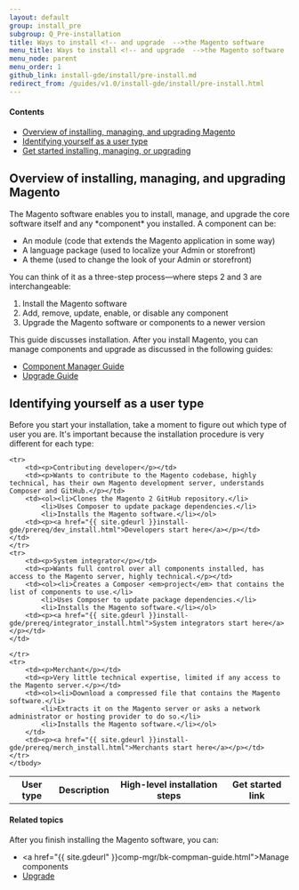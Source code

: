 ```yaml
---
layout: default
group: install_pre
subgroup: Q_Pre-installation
title: Ways to install <!-- and upgrade  -->the Magento software
menu_title: Ways to install <!-- and upgrade  -->the Magento software
menu_node: parent
menu_order: 1
github_link: install-gde/install/pre-install.md
redirect_from: /guides/v1.0/install-gde/install/pre-install.html
---
```


#### Contents

*	<a href="#install-overview-all">Overview of installing, managing, and upgrading Magento</a>
*	<a href="#install-overview-audience">Identifying yourself as a user type</a>
*	<a href="#install-overview-start">Get started installing, managing, or upgrading</a>

<h2 id="install-overview-all">Overview of installing, managing, and upgrading Magento</h2>
The Magento software enables you to install, manage, and upgrade the core software itself and any *component* you installed. A component can be:

*	An module (code that extends the Magento application in some way)
*	A language package (used to localize your Admin or storefront)
*	A theme (used to change the look of your Admin or storefront)

You can think of it as a three-step process&mdash;where steps 2 and 3 are interchangeable:

1.	Install the Magento software
2.	Add, remove, update, enable, or disable any component
3.	Upgrade the Magento software or components to a newer version

This guide discusses installation. After you install Magento, you can manage components and upgrade as discussed in the following guides:

*	<a href="{{ site.gdeurl }}comp-mgr/bk-compman-upgrade-guide.html">Component Manager Guide</a>
*	<a href="{{ site.gdeurl }}comp-mgr/upgrader/upgrade-start.html">Upgrade Guide</a>

<h2 id="install-overview-audience">Identifying yourself as a user type</h2>
Before you start your installation, take a moment to figure out which type of user you are. It's important because the installation procedure is very different for each type:

<table>
	<!-- <col width="25%">
	<col width="65%">
	<col width="10%"> -->
	<tbody>
		<tr>
			<th>User type</th>
			<th>Description</th>
			<th>High-level installation steps</th>
			<th>Get started link</th>
		</tr>
		
	
	<tr>
		<td><p>Contributing developer</p></td>
		<td><p>Wants to contribute to the Magento codebase, highly technical, has their own Magento development server, understands Composer and GitHub.</p></td>
		<td><ol><li>Clones the Magento 2 GitHub repository.</li>
			<li>Uses Composer to update package dependencies.</li>
			<li>Installs the Magento software.</li></ol>
		<td><p><a href="{{ site.gdeurl }}install-gde/prereq/dev_install.html">Developers start here</a></p></td>
	</td>
	</tr>
	<tr>
		<td><p>System integrator</p></td>
		<td><p>Wants full control over all components installed, has access to the Magento server, highly technical.</p></td>
		<td><ol><li>Creates a Composer <em>project</em> that contains the list of components to use.</li>
			<li>Uses Composer to update package dependencies.</li>
			<li>Installs the Magento software.</li></ol>
		<td><p><a href="{{ site.gdeurl }}install-gde/prereq/integrator_install.html">System integrators start here</a></p></td>
	</td>

	</tr>
	<tr>
		<td><p>Merchant</p></td>
		<td><p>Very little technical expertise, limited if any access to the Magento server.</p></td>
		<td><ol><li>Download a compressed file that contains the Magento software.</li>
			<li>Extracts it on the Magento server or asks a network administrator or hosting provider to do so.</li>
			<li>Installs the Magento software.</li></ol>
		</td>
		<td><p><a href="{{ site.gdeurl }}install-gde/prereq/merch_install.html">Merchants start here</a></p></td>
	</tr>
	</tbody>
</table>

#### Related topics
After you finish installing the Magento software, you can:

*	<a href="{{ site.gdeurl" }}comp-mgr/bk-compman-guide.html">Manage components</a>
*	<a href="{{ site.gdeurl }}upgrade/bk-upgrade-guide.html">Upgrade</a>

